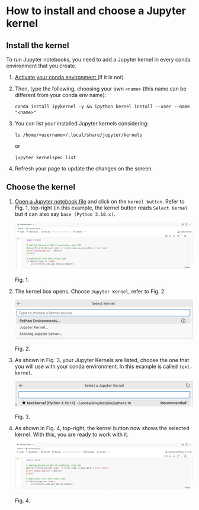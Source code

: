 # How to install and choose a Jupyter kernel

## Install the kernel

To run Jupyter notebooks, you need to add a Jupyter kernel in every conda environment that you create. 

1. [ Activate your conda environment ](../conda-env-create-activate/conda-env-create-activate.md) (if it is not).

2. Then, type the following, choosing your own `<name>` (this name can be different from your conda env name): 

    ```
    conda install ipykernel -y && ipython kernel install --user --name "<name>"
    ```
3. You can list your installed Jupyter kernels considering:

    ```
    ls /home/<username>/.local/share/jupyter/kernels
    ```

    or

     ```
    jupyter kernelspec list
    ```
    
4. Refresh your page to update the changes on the screen. 

## Choose the kernel

1. [Open a Jupyter notebook file](../code-server-file-open/code-server-file-open.md) and click on the `kernel button`. Refer to Fig. 1, top-right (in this example, the kernel button reads `Select Kernel` but it can also say `base (Python 3.10.x)`.
 
    ![code-server-jupyter-kernel-1.png](images/code-server-jupyter-kernel-1.png)
  
    Fig. 1.

2. The kernel box opens. Choose `Jupyter Kernel`, refer to Fig. 2.

    ![code-server-jupyter-kernel-2.png](images/code-server-jupyter-kernel-2.png)
  
    Fig. 2.
  
3.  As shown in Fig. 3, your Jupyter Kernels are listed, choose the one that you will use with your conda environment. In this example is called `text-kernel`.

    ![code-server-jupyter-kernel-3.png](images/code-server-jupyter-kernel-3.png)
  
    Fig. 3.

3. As shown in Fig. 4, top-right, the kernel button now shows the selected kernel. With this, you are ready to work with it.

    ![code-server-jupyter-kernel-4.png](images/code-server-jupyter-kernel-4.png)
  
    Fig. 4.

